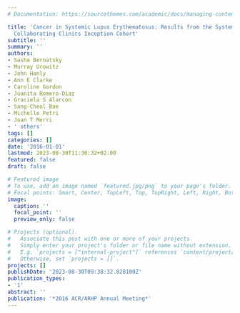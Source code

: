 ```yaml
---
# Documentation: https://sourcethemes.com/academic/docs/managing-content/

title: 'Cancer in Systemic Lupus Erythematosus: Results from the Systemic Lupus International
  Collaborating Clinics Inception Cohort'
subtitle: ''
summary: ''
authors:
- Sasha Bernatsky
- Murray Urowitz
- John Hanly
- Ann E Clarke
- Caroline Gordon
- Juanita Romero-Diaz
- Graciela S Alarcon
- Sang-Cheol Bae
- Michelle Petri
- Joan T Merri
- ' others'
tags: []
categories: []
date: '2016-01-01'
lastmod: 2023-08-30T11:38:32+02:00
featured: false
draft: false

# Featured image
# To use, add an image named `featured.jpg/png` to your page's folder.
# Focal points: Smart, Center, TopLeft, Top, TopRight, Left, Right, BottomLeft, Bottom, BottomRight.
image:
  caption: ''
  focal_point: ''
  preview_only: false

# Projects (optional).
#   Associate this post with one or more of your projects.
#   Simply enter your project's folder or file name without extension.
#   E.g. `projects = ["internal-project"]` references `content/project/deep-learning/index.md`.
#   Otherwise, set `projects = []`.
projects: []
publishDate: '2023-08-30T09:38:32.828100Z'
publication_types:
- '1'
abstract: ''
publication: '*2016 ACR/ARHP Annual Meeting*'
---
```

